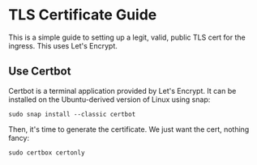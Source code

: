 # TLS Certificate Guide

This is a simple guide to setting up a legit, valid, public TLS cert for the ingress. This uses Let's Encrypt.

## Use Certbot

Certbot is a terminal application provided by Let's Encrypt. It can be installed on the Ubuntu-derived version of Linux using snap:

```
sudo snap install --classic certbot
```

Then, it's time to generate the certificate. We just want the cert, nothing fancy:

```
sudo certbox certonly
```